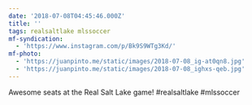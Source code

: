 ```yaml
---
date: '2018-07-08T04:45:46.000Z'
title: ''
tags: realsaltlake mlssoccer
mf-syndication:
  - 'https://www.instagram.com/p/Bk9S9WTg3Kd/'
mf-photo:
  - 'https://juanpinto.me/static/images/2018-07-08_ig-at0qn8.jpg'
  - 'https://juanpinto.me/static/images/2018-07-08_ighxs-qeb.jpg'
---
```

Awesome seats at the Real Salt Lake game! #realsaltlake #mlssoccer
